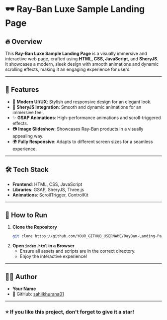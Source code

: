 # 🕶️ Ray-Ban Luxe Sample Landing Page

## 🔥 Overview
This **Ray-Ban Luxe Sample Landing Page** is a visually immersive and interactive web page, crafted using **HTML, CSS, JavaScript**, and **SheryJS**. It showcases a modern, sleek design with smooth animations and dynamic scrolling effects, making it an engaging experience for users.

---

## 🚀 Features
- 🎨 **Modern UI/UX**: Stylish and responsive design for an elegant look.
- 🔄 **SheryJS Integration**: Smooth and dynamic animations for an immersive feel.
- ✨ **GSAP Animations**: High-performance animations and scroll-triggered effects.
- 📷 **Image Slideshow**: Showcases Ray-Ban products in a visually appealing way.
- 🌍 **Fully Responsive**: Adapts to different screen sizes for a seamless experience.

---

## 🛠️ Tech Stack
- **Frontend**: HTML, CSS, JavaScript
- **Libraries**: GSAP, SheryJS, Three.js
- **Animations**: ScrollTrigger, ControlKit

---

## 📌 How to Run
1. **Clone the Repository**  
   ```sh
   git clone https://github.com/YOUR_GITHUB_USERNAME/RayBan-Landing-Page.git
   ```
2. **Open `index.html` in a Browser**  
   - Ensure all assets and scripts are in the correct directory.
   - Enjoy the interactive experience!

---

## 👨‍💻 Author
- **Your Name**
- 💎 GitHub: [sahilkhurana01](https://github.com/sahilkhurana01)

---

### ⭐ If you like this project, don't forget to give it a star!
